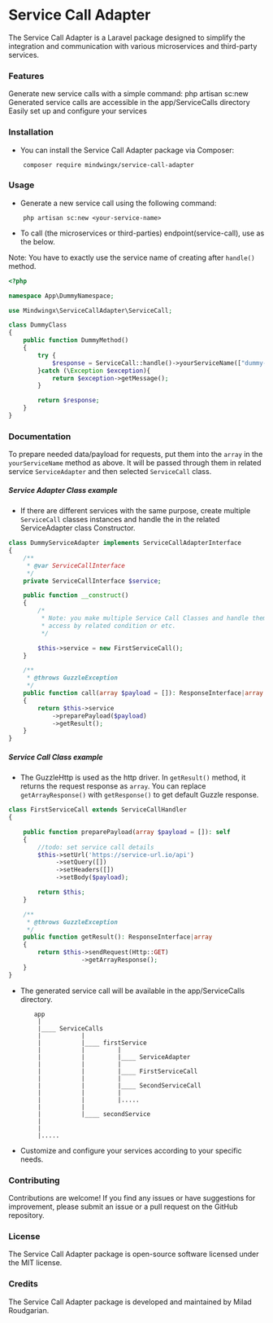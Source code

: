 # Service Call Adapter

The Service Call Adapter is a Laravel package designed to simplify the integration and communication with various
microservices and third-party services.

### Features

Generate new service calls with a simple command: php artisan sc:new <your-service-name>
Generated service calls are accessible in the app/ServiceCalls directory
Easily set up and configure your services

### Installation

- You can install the Service Call Adapter package via Composer:

```
    composer require mindwingx/service-call-adapter
```

### Usage

- Generate a new service call using the following command:

```
    php artisan sc:new <your-service-name>
```

- To call (the microservices or third-parties) endpoint(service-call), use as the below. 

Note: You have to exactly use the service name of creating after `handle()` method.

```php
<?php

namespace App\DummyNamespace;

use Mindwingx\ServiceCallAdapter\ServiceCall;

class DummyClass
{
    public function DummyMethod()
    {
        try {
            $response = ServiceCall::handle()->yourServiceName(["dummy-payload"]);
        }catch (\Exception $exception){
            return $exception->getMessage();
        }

        return $response;
    }
}
```

### Documentation

To prepare needed data/payload for requests, put them into the `array` in the `yourServiceName` method as above. 
It will be passed through them in related service `ServiceAdapter` and then selected `ServiceCall` class.

##### Service Adapter Class example
- If there are different services with the same purpose, create multiple `ServiceCall` classes instances and handle the in the related ServiceAdapter class Constructor. 
```php
class DummyServiceAdapter implements ServiceCallAdapterInterface
{
    /**
     * @var ServiceCallInterface
     */
    private ServiceCallInterface $service;

    public function __construct()
    {
        /*
         * Note: you make multiple Service Call Classes and handle them here to
         * access by related condition or etc.
         */

        $this->service = new FirstServiceCall();
    }

    /**
     * @throws GuzzleException
     */
    public function call(array $payload = []): ResponseInterface|array
    {
        return $this->service
            ->preparePayload($payload)
            ->getResult();
    }
}
```

##### Service Call Class example

- The GuzzleHttp is used as the http driver. In `getResult()` method, it returns the request response as `array`. You can replace `getArrayResponse()` with `getResponse()` to get default Guzzle response.

```php
class FirstServiceCall extends ServiceCallHandler
{

    public function preparePayload(array $payload = []): self
    {
        //todo: set service call details
        $this->setUrl('https://service-url.io/api')
             ->setQuery([])
             ->setHeaders([])
             ->setBody($payload);

        return $this;
    }

    /**
     * @throws GuzzleException
     */
    public function getResult(): ResponseInterface|array
    {
        return $this->sendRequest(Http::GET)
                    ->getArrayResponse();
    }
}
```

- The generated service call will be available in the app/ServiceCalls directory.

```
       app
        |
        |____ ServiceCalls
        |           |
        |           |____ firstService
        |           |         |
        |           |         |____ ServiceAdapter
        |           |         |
        |           |         |____ FirstServiceCall
        |           |         |
        |           |         |____ SecondServiceCall
        |           |         |
        |           |         |.....
        |           |
        |           |____ secondService
        |
        |
        |.....    

```

- Customize and configure your services according to your specific needs.

### Contributing

Contributions are welcome! If you find any issues or have suggestions for improvement, please submit an issue or a pull
request on the GitHub repository.

### License

The Service Call Adapter package is open-source software licensed under the MIT license.

### Credits

The Service Call Adapter package is developed and maintained by Milad Roudgarian.
